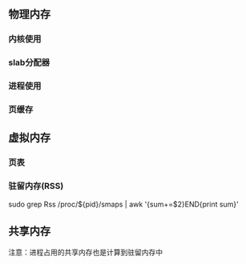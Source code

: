 ## 物理内存
### 内核使用
### slab分配器
### 进程使用
### 页缓存
## 虚拟内存
### 页表
### 驻留内存(RSS)
sudo grep Rss /proc/${pid}/smaps | awk '{sum+=$2}END{print sum}'

## 共享内存
注意：进程占用的共享内存也是计算到驻留内存中

